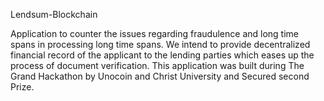 Lendsum-Blockchain

Application to counter the issues regarding fraudulence and long time spans in processing long time spans. We intend to provide decentralized financial record of the applicant to the lending parties which eases up the process of document  verification. This application was built during The Grand Hackathon by Unocoin and Christ University and Secured second Prize.
